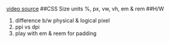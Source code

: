[video source](https://www.youtube.com/watch?v=APhPNDikwRE)
##CSS Size units %, px, vw, vh, em & rem
##H/W
1. difference b/w physical & logical pixel
2. ppi vs dpi
3. play with em & reem for padding